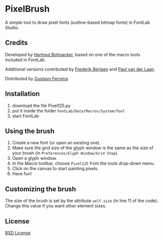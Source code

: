PixelBrush
==========

A simple tool to draw pixel fonts (outline-based bitmap fonts) in FontLab Studio.

Credits
-------

Developed by [Hartmut Bohnacker](http://hartmut-bohnacker.de/), based on one of the macro tools included in FontLab.

Additional versions contributed by [Frederik Berlaen](http://typemytype.com/) and [Paul van der Laan](http://type-invaders.com/).

Distributed by [Gustavo Ferreira](http://hipertipo.com/).

Installation
------------

1. download the file Pixel125.py
2. put it inside the folder `FontLab/Data/Macros/System/Tool`
3. start FontLab

Using the brush
---------------

1. Create a new font (or open an existing one).
2. Make sure the grid size of the glyph window is the same as the size of your brush (in `Preferences/Glyph Window/Grid Step`).
3. Open a glyph window.
4. In the Macro toolbar, choose `Pixel125` from the tools drop-down menu.
5. Click on the canvas to start painting pixels.
6. Have fun!

Customizing the brush
---------------------

The size of the brush is set by the attribute `self.size` (in line 11 of the code). Change this value if you want other element sizes.

License
-------

[BSD License](http://www.opensource.org/licenses/bsd-license.php)